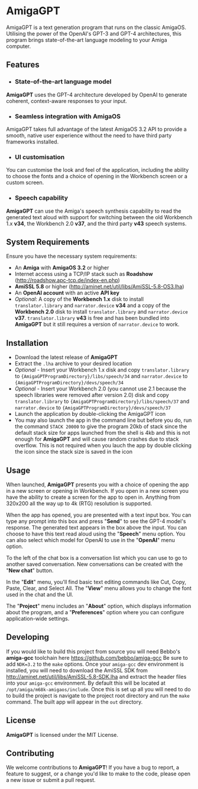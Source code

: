 # AmigaGPT

AmigaGPT is a text generation program that runs on the classic AmigaOS. Utilising the power of the OpenAI's GPT-3 and GPT-4 architectures, this program brings state-of-the-art language modeling to your Amiga computer.

## Features

- ### State-of-the-art language model

**AmigaGPT** uses the GPT-4 architecture developed by OpenAI to generate coherent, context-aware responses to your input.

- ### Seamless integration with AmigaOS

AmigaGPT takes full advantage of the latest AmigaOS 3.2 API to provide a smooth, native user experience without the need to have third party frameworks installed.

- ### UI customisation

You can customise the look and feel of the application, including the ability to choose the fonts and a choice of opening in the Workbench screen or a custom screen.

- ### Speech capability

**AmigaGPT** can use the Amiga's speech synthesis capability to read the generated text aloud with support for switching between the old Workbench 1.x **v34**, the Workbench 2.0 **v37**, and the third party **v43** speech systems.

## System Requirements

Ensure you have the necessary system requirements:
- An **Amiga** with **AmigaOS 3.2** or higher
- Internet access using a TCP/IP stack such as **Roadshow** (http://roadshow.apc-tcp.de/index-en.php)
- **AmiSSL 5.8** or higher (http://aminet.net/util/libs/AmiSSL-5.8-OS3.lha)
- An **OpenAI account** with an active **API key**
- *Optional*: A copy of the **Workbench 1.x** disk to install  `translator.library` and `narrator.device` **v34** and a copy of the **Workbench 2.0** disk to install `translator.library` and `narrator.device` **v37**. `translator.library` **v43** is free and has been bundled into **AmigaGPT** but it still requires a version of `narrator.device` to work.  

## Installation
* Download the latest release of **AmigaGPT**
* Extract the `.lha` archive to your desired location
* *Optional* - Insert your Workbench 1.x disk and copy `translator.library` to `{AmigaGPTProgramDirectory}/libs/speech/34` and `narrator.device` to `{AmigaGPTProgramDirectory}/devs/speech/34`
* *Optional* - Insert your Workbench 2.0 (you cannot use 2.1 because the speech libraries were removed after version 2.0) disk and copy `translator.library` to `{AmigaGPTProgramDirectory}/libs/speech/37` and `narrator.device` to `{AmigaGPTProgramDirectory}/devs/speech/37`
* Launch the application by double-clicking the AmigaGPT icon
* You may also launch the app in the command line but before you do, run the command `STACK 20000` to give the program 20kb of stack since the default stack size for apps launched from the shell is 4kb and this is not enough for **AmigaGPT** and will cause random crashes due to stack overflow. This is not required when you lauch the app by double clicking the icon since the stack size is saved in the icon

## Usage

When launched, **AmigaGPT** presents you with a choice of opening the app in a new screen or opening in Workbench. If you open in a new screen you have the ability to create a screen for the app to open in. Anything from 320x200 all the way up to 4k (RTG) resolution is supported. 

When the app has opened, you are presented with a text input box. You can type any prompt into this box and press "**Send**" to see the GPT-4 model's response. The generated text appears in the box above the input. You can choose to have this text read aloud using the "**Speech**" menu option. You can also select which model for OpenAI to use in the "**OpenAI**" menu option.

To the left of the chat box is a conversation list which you can use to go to another saved conversation. New conversations can be created with the "**New chat**" button.

In the "**Edit**" menu, you'll find basic text editing commands like Cut, Copy, Paste, Clear, and Select All. The "**View**" menu allows you to change the font used in the chat and the UI.

The "**Project**" menu includes an "**About**" option, which displays information about the program, and a "**Preferences**" option where you can configure application-wide settings.

## Developing
If you would like to build this project from source you will need Bebbo's **amiga-gcc** toolchain here https://github.com/bebbo/amiga-gcc
Be sure to add `NDK=3.2` to the `make` options. Once your `amiga-gcc` dev environment is installed, you will need to download the AmiSSL SDK from http://aminet.net/util/libs/AmiSSL-5.8-SDK.lha and extract the header files into your `amiga-gcc` environment. By default this will be located at `/opt/amiga/m68k-amigaos/include`. Once this is set up all you will need to do to build the project is navigate to the project root directory and run the `make` command. The built app will appear in the `out` directory.

## License

**AmigaGPT** is licensed under the MIT License.

## Contributing

We welcome contributions to **AmigaGPT**! If you have a bug to report, a feature to suggest, or a change you'd like to make to the code, please open a new issue or submit a pull request.